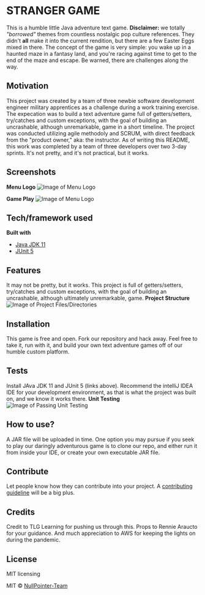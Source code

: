 # STRANGER GAME
This is a humble little Java adventure text game. **Disclaimer:** we totally *"borrowed"* themes from countless nostalgic pop culture references. They didn't **all** make it into the current rendition, but there are a few Easter Eggs mixed in there. 
The concept of the game is very simple: you wake up in a haunted maze in a fantasy land, and you're racing against time to get to the end of the maze and escape. Be warned, there are challenges along the way. 

## Motivation
This project was created by a team of three newbie software development engineer military apprentices as a challenge during a work training exercise. The expecation was to build a text adventure game full of getters/setters, try/catches and custom exceptions, with the goal of building an uncrashable, although unremarkable, game in a short timeline. 
The project was conducted utilizing agile methodoly and SCRUM, with direct feedback from the "product owner," aka: the instructor. As of writing this README, this work was completed by a team of three developers over two 3-day sprints. It's not pretty, and it's not practical, but it works.

## Screenshots

<b>Menu Logo</b>
![Image of Menu Logo](https://github.com/NullPointer-Team/second-prototype/blob/master/src/images/menu_logo.png)

<b>Game Play</b>
![Image of Menu Logo](https://github.com/NullPointer-Team/second-prototype/blob/master/src/images/game_play.png)

## Tech/framework used
<b>Built with</b>
- [Java JDK 11](https://www.oracle.com/java/technologies/javase-jdk11-downloads.html)
- [JUnit 5](https://junit.org/junit5/)

## Features
It may not be pretty, but it works. 
This project is full of getters/setters, try/catches and custom exceptions, with the goal of building an uncrashable, although ultimately unremarkable, game.
<b>Project Structure</b>
![Image of Project Files/Directories](https://github.com/NullPointer-Team/second-prototype/blob/master/src/images/project_structure.png)

## Installation
This game is free and open. Fork our repository and hack away. Feel free to take it, run with it, and build your own text adventure games off of our humble custom platform.

## Tests
Install JAva JDK 11 and JUnit 5 (links above). Recommend the intelliJ IDEA IDE for your development environment, as that is what the project was built on, and we know it works there.
<b>Unit Testing</b>
![Image of Passing Unit Testing](https://github.com/NullPointer-Team/second-prototype/blob/master/src/images/passing_tests.png)

## How to use?
A JAR file will be uploaded in time. One option you may pursue if you seek to play our daringly adventurous game is to clone our repo, and either run it from inside your IDE, or create your own executable JAR file.

## Contribute
Let people know how they can contribute into your project. A [contributing guideline](https://github.com/zulip/zulip-electron/blob/master/CONTRIBUTING.md) will be a big plus.

## Credits
Credit to TLG Learning for pushing us through this. Props to Rennie Araucto for your guidance. And much appreciation to AWS for keeping the lights on during the pandemic. 

## License
MIT licensing

MIT © [NullPointer-Team](https://github.com/NullPointer-Team)
